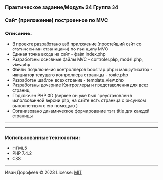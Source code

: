 ### Практическое задание/Модуль 24 Группа 34
### Сайт (приложение) построенное по  MVC
### Описание:
+ В проекте разработано вэб приложение (простейший сайт со статическими страницами) по принципу MVC
+ Единая точка входа на сайт - файл index.php
+ Разработаны основные файлы MVC - controler.php, model.php, view.php
+ Файлы подключения контроллеров boostrap.php и машрутизатор - инициатор текущего контроллера страницы - route.php
+ Разработан шаблон всех страниц - template_view.php
+ Разработаны дочерние Контроллеры и представоления для всех страниц
+ Подключен PHP GD (вернее он уже был преустановлен в исползованной версии php, на сайте есть страница с рисунком выполненным с его помощью )
+ Организовано динамическое формирование тэга title для каждой страницы



---






---
### Использованные технологии:
+ HTML5
+ PHP 7.4.2
+ СSS






---
Иван Дорофеев &copy; 2023
License: [MIT](https://mit-license.org/)



